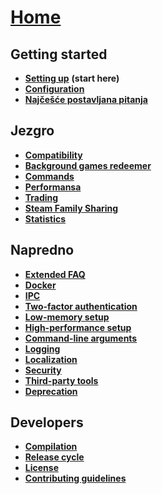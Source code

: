 # **[Home](https://github.com/JustArchiNET/ArchiSteamFarm/wiki/Home)**

## Getting started

* **[Setting up](https://github.com/JustArchiNET/ArchiSteamFarm/wiki/Setting-up)** **(start here)**
* **[Configuration](https://github.com/JustArchiNET/ArchiSteamFarm/wiki/Configuration)**
* **[Najčešće postavljana pitanja](https://github.com/JustArchiNET/ArchiSteamFarm/wiki/FAQ)**

## Jezgro

* **[Compatibility](https://github.com/JustArchiNET/ArchiSteamFarm/wiki/Compatibility)**
* **[Background games redeemer](https://github.com/JustArchiNET/ArchiSteamFarm/wiki/Background-games-redeemer)**
* **[Commands](https://github.com/JustArchiNET/ArchiSteamFarm/wiki/Commands)**
* **[Performansa](https://github.com/JustArchiNET/ArchiSteamFarm/wiki/Performance)**
* **[Trading](https://github.com/JustArchiNET/ArchiSteamFarm/wiki/Trading)**
* **[Steam Family Sharing](https://github.com/JustArchiNET/ArchiSteamFarm/wiki/Steam-Family-Sharing)**
* **[Statistics](https://github.com/JustArchiNET/ArchiSteamFarm/wiki/Statistics)**

## Napredno

* **[Extended FAQ](https://github.com/JustArchiNET/ArchiSteamFarm/wiki/Extended-FAQ)**
* **[Docker](https://github.com/JustArchiNET/ArchiSteamFarm/wiki/Docker)**
* **[IPC](https://github.com/JustArchiNET/ArchiSteamFarm/wiki/IPC)**
* **[Two-factor authentication](https://github.com/JustArchiNET/ArchiSteamFarm/wiki/Two-factor-authentication)**
* **[Low-memory setup](https://github.com/JustArchiNET/ArchiSteamFarm/wiki/Low-memory-setup)**
* **[High-performance setup](https://github.com/JustArchiNET/ArchiSteamFarm/wiki/High-performance-setup)**
* **[Command-line arguments](https://github.com/JustArchiNET/ArchiSteamFarm/wiki/Command-line-arguments)**
* **[Logging](https://github.com/JustArchiNET/ArchiSteamFarm/wiki/Logging)**
* **[Localization](https://github.com/JustArchiNET/ArchiSteamFarm/wiki/Localization)**
* **[Security](https://github.com/JustArchiNET/ArchiSteamFarm/wiki/Security)**
* **[Third-party tools](https://github.com/JustArchiNET/ArchiSteamFarm/wiki/Third-party-tools)**
* **[Deprecation](https://github.com/JustArchiNET/ArchiSteamFarm/wiki/Deprecation)**

## Developers

* **[Compilation](https://github.com/JustArchiNET/ArchiSteamFarm/wiki/Compilation)**
* **[Release cycle](https://github.com/JustArchiNET/ArchiSteamFarm/wiki/Release-cycle)**
* **[License](https://github.com/JustArchiNET/ArchiSteamFarm/wiki/License)**
* **[Contributing guidelines](https://github.com/JustArchiNET/ArchiSteamFarm/blob/master/.github/CONTRIBUTING.md)**
